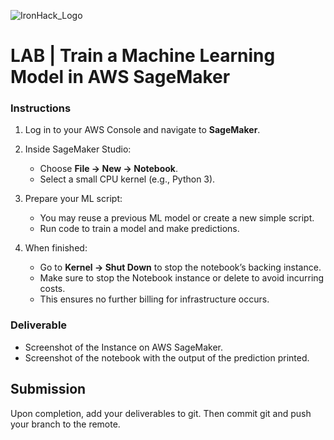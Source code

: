 ![IronHack_Logo](https://user-images.githubusercontent.com/92721547/180665853-e52e3369-9973-4c1e-8d88-1ecef1eb8e9e.png)

# LAB | Train a Machine Learning Model in AWS SageMaker 

### Instructions

1. Log in to your AWS Console and navigate to **SageMaker**.

2. Inside SageMaker Studio:
   - Choose **File → New → Notebook**.
   - Select a small CPU kernel (e.g., Python 3).

3. Prepare your ML script:
   - You may reuse a previous ML model or create a new simple script.
   - Run code to train a model and make predictions.

4. When finished:
   - Go to **Kernel → Shut Down** to stop the notebook’s backing instance.
   - Make sure to stop the Notebook instance or delete to avoid incurring costs.
   - This ensures no further billing for infrastructure occurs.

### Deliverable  
- Screenshot of the Instance on AWS SageMaker.  
- Screenshot of the notebook with the output of the prediction printed.  

## Submission

Upon completion, add your deliverables to git. Then commit git and push your branch to the remote.